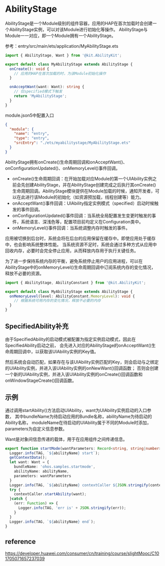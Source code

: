 # AbilityStage
AbilityStage是一个Module级别的组件容器，应用的HAP在首次加载时会创建一个AbilityStage实例，可以对该Module进行初始化等操作。
AbilityStage与Module一一对应，即一个Module拥有一个AbilityStage。

参考：entry/src/main/ets/application/MyAbilityStage.ets

```typescript
import { AbilityStage, Want } from '@kit.AbilityKit';

export default class MyAbilityStage extends AbilityStage {
  onCreate(): void {
    // 应用的HAP在首次加载的时，为该Module初始化操作
  }

  onAcceptWant(want: Want): string {
    // 仅specified模式下触发
    return 'MyAbilityStage';
  }
}
```

module.json5中配置入口
```json
{
  "module": {
    "name": "entry",
    "type": "entry",
    "srcEntry": "./ets/myabilitystage/MyAbilityStage.ets"
  }
}
```
AbilityStage拥有onCreate()生命周期回调和onAcceptWant()、onConfigurationUpdated()、onMemoryLevel()事件回调。
- onCreate()生命周期回调：在开始加载对应Module的第一个UIAbility实例之前会先创建AbilityStage，并在AbilityStage创建完成之后执行其onCreate()生命周期回调。AbilityStage模块提供在Module加载的时候，通知开发者，可以在此进行该Module的初始化（如资源预加载，线程创建等）能力。
- onAcceptWant()事件回调：UIAbility指定实例模式（specified）启动时候触发的事件回调。
- onConfigurationUpdated()事件回调：当系统全局配置发生变更时触发的事件，系统语言、深浅色等，配置项目前均定义在Configuration类中。
- onMemoryLevel()事件回调：当系统调整内存时触发的事件。

应用被切换到后台时，系统会将在后台的应用保留在缓存中。即使应用处于缓存中，也会影响系统整体性能。
当系统资源不足时，系统会通过多种方式从应用中回收内存，必要时会完全停止应用，从而释放内存用于执行关键任务。

为了进一步保持系统内存的平衡，避免系统停止用户的应用进程，可以在AbilityStage中的onMemoryLevel()生命周期回调中订阅系统内存的变化情况，释放不必要的资源。
```typescript
import { AbilityStage, AbilityConstant } from '@kit.AbilityKit';

export default class MyAbilityStage extends AbilityStage {
  onMemoryLevel(level: AbilityConstant.MemoryLevel): void {
    // 根据系统可用内存的变化情况，释放不必要的内存
  }
}
```

## SpecifiedAbility补充
由于SpecifiedAbility的启动模式被配置为指定实例启动模式，因此在SpecifiedAbility启动之前， 
会先进入对应的AbilityStage的onAcceptWant()生命周期回调中，以获取该UIAbility实例的Key值。

然后系统会自动匹配，如果存在与该UIAbility实例匹配的Key，则会启动与之绑定的UIAbility实例，并进入该UIAbility实例的onNewWant()回调函数；
否则会创建一个新的UIAbility实例，并进入该UIAbility实例的onCreate()回调函数和onWindowStageCreate()回调函数。


## 示例
通过调用startAbility()方法启动UIAbility，want为UIAbility实例启动的入口参数，
其中bundleName为待启动应用的Bundle名称，abilityName为待启动的Ability名称，
moduleName在待启动的UIAbility属于不同的Module时添加，
parameters为自定义信息参数。

Want是对象间信息传递的载体，用于在应用组件之间传递信息。

```typescript
export function startMode(wantParameters: Record<string, string|number>, abilityName: string) {
  Logger.info(TAG, `${abilityName} start`);
  getContextData();
  let want: Want = {
    bundleName: 'ohos.samples.startmode',
    abilityName: abilityName,
    parameters: wantParameters
  }
  Logger.info(TAG, `${abilityName} contextCaller ${JSON.stringify(contextCaller)}`);
  try {
    contextCaller.startAbility(want);
  }catch {
    (err: Function) => {
      Logger.info(TAG, 'err is' + JSON.stringify(err));
    }
  }
  Logger.info(TAG, `${abilityName} end`);
}
```

## reference
https://developer.huawei.com/consumer/cn/training/course/slightMooc/C101705071657237039